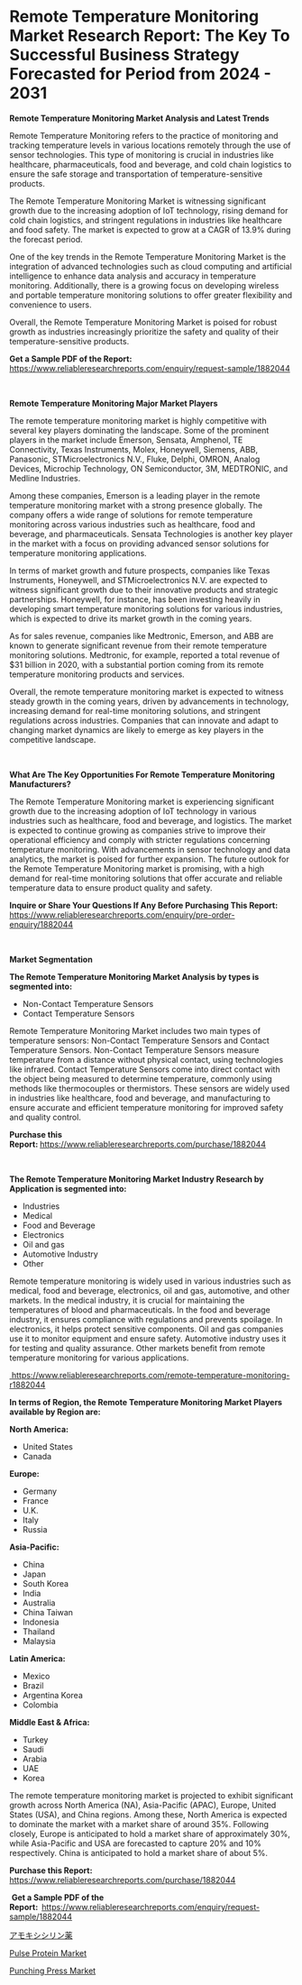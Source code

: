 <p><h1>Remote Temperature Monitoring Market Research Report: The Key To Successful Business Strategy Forecasted for Period from 2024 - 2031</h1></p><p><strong>Remote Temperature Monitoring Market Analysis and Latest Trends</strong></p>
<p><p>Remote Temperature Monitoring refers to the practice of monitoring and tracking temperature levels in various locations remotely through the use of sensor technologies. This type of monitoring is crucial in industries like healthcare, pharmaceuticals, food and beverage, and cold chain logistics to ensure the safe storage and transportation of temperature-sensitive products.</p><p>The Remote Temperature Monitoring Market is witnessing significant growth due to the increasing adoption of IoT technology, rising demand for cold chain logistics, and stringent regulations in industries like healthcare and food safety. The market is expected to grow at a CAGR of 13.9% during the forecast period.</p><p>One of the key trends in the Remote Temperature Monitoring Market is the integration of advanced technologies such as cloud computing and artificial intelligence to enhance data analysis and accuracy in temperature monitoring. Additionally, there is a growing focus on developing wireless and portable temperature monitoring solutions to offer greater flexibility and convenience to users.</p><p>Overall, the Remote Temperature Monitoring Market is poised for robust growth as industries increasingly prioritize the safety and quality of their temperature-sensitive products.</p></p>
<p><strong>Get a Sample PDF of the Report:&nbsp;</strong> <a href="https://www.reliableresearchreports.com/enquiry/request-sample/1882044">https://www.reliableresearchreports.com/enquiry/request-sample/1882044</a></p>
<p>&nbsp;</p>
<p><strong>Remote Temperature Monitoring Major Market Players</strong></p>
<p><p>The remote temperature monitoring market is highly competitive with several key players dominating the landscape. Some of the prominent players in the market include Emerson, Sensata, Amphenol, TE Connectivity, Texas Instruments, Molex, Honeywell, Siemens, ABB, Panasonic, STMicroelectronics N.V., Fluke, Delphi, OMRON, Analog Devices, Microchip Technology, ON Semiconductor, 3M, MEDTRONIC, and Medline Industries.</p><p>Among these companies, Emerson is a leading player in the remote temperature monitoring market with a strong presence globally. The company offers a wide range of solutions for remote temperature monitoring across various industries such as healthcare, food and beverage, and pharmaceuticals. Sensata Technologies is another key player in the market with a focus on providing advanced sensor solutions for temperature monitoring applications.</p><p>In terms of market growth and future prospects, companies like Texas Instruments, Honeywell, and STMicroelectronics N.V. are expected to witness significant growth due to their innovative products and strategic partnerships. Honeywell, for instance, has been investing heavily in developing smart temperature monitoring solutions for various industries, which is expected to drive its market growth in the coming years.</p><p>As for sales revenue, companies like Medtronic, Emerson, and ABB are known to generate significant revenue from their remote temperature monitoring solutions. Medtronic, for example, reported a total revenue of $31 billion in 2020, with a substantial portion coming from its remote temperature monitoring products and services.</p><p>Overall, the remote temperature monitoring market is expected to witness steady growth in the coming years, driven by advancements in technology, increasing demand for real-time monitoring solutions, and stringent regulations across industries. Companies that can innovate and adapt to changing market dynamics are likely to emerge as key players in the competitive landscape.</p></p>
<p>&nbsp;</p>
<p><strong>What Are The Key Opportunities For Remote Temperature Monitoring Manufacturers?</strong></p>
<p><p>The Remote Temperature Monitoring market is experiencing significant growth due to the increasing adoption of IoT technology in various industries such as healthcare, food and beverage, and logistics. The market is expected to continue growing as companies strive to improve their operational efficiency and comply with stricter regulations concerning temperature monitoring. With advancements in sensor technology and data analytics, the market is poised for further expansion. The future outlook for the Remote Temperature Monitoring market is promising, with a high demand for real-time monitoring solutions that offer accurate and reliable temperature data to ensure product quality and safety.</p></p>
<p><strong>Inquire or Share Your Questions If Any Before Purchasing This Report:</strong> <a href="https://www.reliableresearchreports.com/enquiry/pre-order-enquiry/1882044">https://www.reliableresearchreports.com/enquiry/pre-order-enquiry/1882044</a></p>
<p>&nbsp;</p>
<p><strong>Market Segmentation</strong></p>
<p><strong>The Remote Temperature Monitoring Market Analysis by types is segmented into:</strong></p>
<p><ul><li>Non-Contact Temperature Sensors</li><li>Contact Temperature Sensors</li></ul></p>
<p><p>Remote Temperature Monitoring Market includes two main types of temperature sensors: Non-Contact Temperature Sensors and Contact Temperature Sensors. Non-Contact Temperature Sensors measure temperature from a distance without physical contact, using technologies like infrared. Contact Temperature Sensors come into direct contact with the object being measured to determine temperature, commonly using methods like thermocouples or thermistors. These sensors are widely used in industries like healthcare, food and beverage, and manufacturing to ensure accurate and efficient temperature monitoring for improved safety and quality control.</p></p>
<p><strong>Purchase this Report:&nbsp;</strong><a href="https://www.reliableresearchreports.com/purchase/1882044">https://www.reliableresearchreports.com/purchase/1882044</a></p>
<p>&nbsp;</p>
<p><strong>The Remote Temperature Monitoring Market Industry Research by Application is segmented into:</strong></p>
<p><ul><li>Industries</li><li>Medical</li><li>Food and Beverage</li><li>Electronics</li><li>Oil and gas</li><li>Automotive Industry</li><li>Other</li></ul></p>
<p><p>Remote temperature monitoring is widely used in various industries such as medical, food and beverage, electronics, oil and gas, automotive, and other markets. In the medical industry, it is crucial for maintaining the temperatures of blood and pharmaceuticals. In the food and beverage industry, it ensures compliance with regulations and prevents spoilage. In electronics, it helps protect sensitive components. Oil and gas companies use it to monitor equipment and ensure safety. Automotive industry uses it for testing and quality assurance. Other markets benefit from remote temperature monitoring for various applications.</p></p>
<p><a href="https://www.reliableresearchreports.com/remote-temperature-monitoring-r1882044">&nbsp;https://www.reliableresearchreports.com/remote-temperature-monitoring-r1882044</a></p>
<p><strong>In terms of Region, the Remote Temperature Monitoring Market Players available by Region are:</strong></p>
<p>
    <p> <strong> North America: </strong>
        <ul>
            <li>United States</li>
            <li>Canada</li>
        </ul>
        </p> 
    <p> <strong> Europe: </strong>
        <ul>
            <li>Germany</li>
            <li>France</li>
            <li>U.K.</li>
            <li>Italy</li>
            <li>Russia</li>
        </ul>
        </p> 
    <p> <strong> Asia-Pacific: </strong>
        <ul>
            <li>China</li>
            <li>Japan</li>
            <li>South Korea</li>
            <li>India</li>
            <li>Australia</li>
            <li>China Taiwan</li>
            <li>Indonesia</li>
            <li>Thailand</li>
            <li>Malaysia</li>
        </ul>
        </p> 
    <p> <strong> Latin America: </strong>
        <ul>
            <li>Mexico</li>
            <li>Brazil</li>
            <li>Argentina Korea</li>
            <li>Colombia</li>
        </ul>
        </p> 
    <p> <strong> Middle East & Africa: </strong>
        <ul>
            <li>Turkey</li>
            <li>Saudi</li>
            <li>Arabia</li>
            <li>UAE</li>
            <li>Korea</li>
        </ul>
    </p>
    </p>
<p><p>The remote temperature monitoring market is projected to exhibit significant growth across North America (NA), Asia-Pacific (APAC), Europe, United States (USA), and China regions. Among these, North America is expected to dominate the market with a market share of around 35%. Following closely, Europe is anticipated to hold a market share of approximately 30%, while Asia-Pacific and USA are forecasted to capture 20% and 10% respectively. China is anticipated to hold a market share of about 5%.</p></p>
<p><strong>Purchase this Report: </strong><a href="https://www.reliableresearchreports.com/purchase/1882044">https://www.reliableresearchreports.com/purchase/1882044</a></p>
<p>&nbsp;<strong>Get a Sample PDF of the Report:&nbsp;&nbsp;</strong><a href="https://www.reliableresearchreports.com/enquiry/request-sample/1882044">https://www.reliableresearchreports.com/enquiry/request-sample/1882044</a></p>
<p><strong></strong></p>
<p><p><a href="https://github.com/xtkhtofdt934839/Market-Research-Report-List-3/blob/main/8263853181575.md">アモキシシリン薬</a></p><p><a href="https://github.com/gikababa4/Market-Research-Report-List-1/blob/main/pulse-protein-market.md">Pulse Protein Market</a></p><p><a href="https://github.com/mabutironaldo/Market-Research-Report-List-5/blob/main/punching-press-market.md">Punching Press Market</a></p></p>